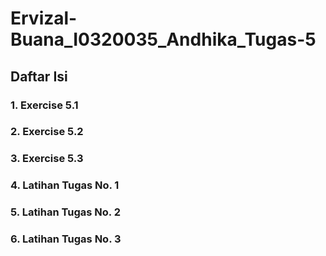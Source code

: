 
# Ervizal-Buana_I0320035_Andhika_Tugas-5

## Daftar Isi

### 1. Exercise 5.1
### 2. Exercise 5.2
### 3. Exercise 5.3
### 4. Latihan Tugas No. 1
### 5. Latihan Tugas No. 2
### 6. Latihan Tugas No. 3